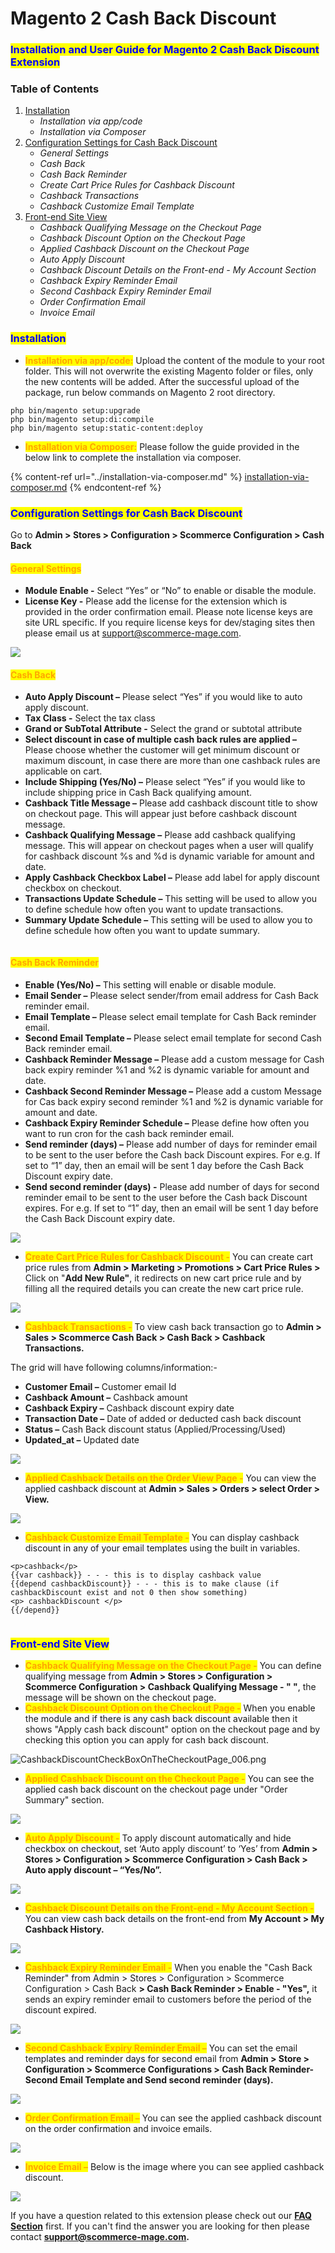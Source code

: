 # Magento 2 Cash Back Discount

### <mark style="color:blue;">Installation and User Guide for Magento 2 Cash Back Discount Extension</mark>

### Table of Contents

1. [Installation ](magento-2-cash-back-discount.md#bookmark0)
   * _Installation via app/code_&#x20;
   * _Installation via Composer_
2. [Configuration Settings for Cash Back Discount ](magento-2-cash-back-discount.md#configuration-settings-for-cash-back-discount)
   * _General Settings_&#x20;
   * _Cash Back_&#x20;
   * _Cash Back Reminder_&#x20;
   * _Create Cart Price Rules for Cashback Discount_&#x20;
   * _Cashback Transactions_&#x20;
   * _Cashback Customize Email Template_
3. [Front-end Site View](magento-2-cash-back-discount.md#bookmark9)&#x20;
   * _Cashback Qualifying Message on the Checkout Page_&#x20;
   * _Cashback Discount Option on the Checkout Page_&#x20;
   * _Applied Cashback Discount on the Checkout Page_&#x20;
   * _Auto Apply Discount_&#x20;
   * _Cashback Discount Details on the Front-end - My Account Section_&#x20;
   * _Cashback Expiry Reminder Email_&#x20;
   * _Second Cashback Expiry Reminder Email_&#x20;
   * _Order Confirmation Email_&#x20;
   * _Invoice Email_&#x20;

### <mark style="color:blue;">Installation</mark> <a href="#bookmark0" id="bookmark0"></a>

* <mark style="color:orange;">**Installation via app/code:**</mark> Upload the content of the module to your root folder. This will not overwrite the existing Magento folder or files, only the new contents will be added. After the successful upload of the package, run below commands on Magento 2 root directory.

```
php bin/magento setup:upgrade
php bin/magento setup:di:compile
php bin/magento setup:static-content:deploy
```

* <mark style="color:orange;">**Installation via Composer:**</mark> Please follow the guide provided in the below link to complete the installation via composer.

{% content-ref url="../installation-via-composer.md" %}
[installation-via-composer.md](../installation-via-composer.md)
{% endcontent-ref %}

### <mark style="color:blue;">Configuration Settings for Cash Back Discount</mark>&#x20;

Go to **Admin > Stores > Configuration > Scommerce Configuration > Cash Back**

#### <mark style="color:orange;">General Settings</mark>

* **Module Enable -** Select “Yes” or “No” to enable or disable the module.
* **License Key -** Please add the license for the extension which is provided in the order confirmation email. Please note license keys are site URL specific. If you require license keys for dev/staging sites then please email us at [support@scommerce-mage.com](mailto:support@scommerce-mage.com).

![](<../../.gitbook/assets/1 (55)>)

#### <mark style="color:orange;">Cash Back</mark> <a href="#bookmark5" id="bookmark5"></a>

* **Auto Apply Discount –** Please select “Yes” if you would like to auto apply discount.
* **Tax Class -** Select the tax class
* **Grand or SubTotal Attribute -** Select the grand or subtotal attribute
* **Select discount in case of multiple cash back rules are applied –** Please choose whether the customer will get minimum discount or maximum discount, in case there are more than one cashback rules are applicable on cart.
* **Include Shipping (Yes/No) –** Please select “Yes” if you would like to include shipping price in Cash Back qualifying amount.
* **Cashback Title Message –** Please add cashback discount title to show on checkout page. This will appear just before cashback discount message.
* **Cashback Qualifying Message –** Please add cashback qualifying message. This will appear on checkout pages when a user will qualify for cashback discount %s and %d is dynamic variable for amount and date.
* **Apply Cashback Checkbox Label –** Please add label for apply discount checkbox on checkout.
* **Transactions Update Schedule –** This setting will be used to allow you to define schedule how often you want to update transactions.
* **Summary Update Schedule –** This setting will be used to allow you to define schedule how often you want to update summary.

<figure><img src="../../.gitbook/assets/image (230).png" alt=""><figcaption></figcaption></figure>

#### <mark style="color:orange;">Cash Back Reminder</mark> <a href="#bookmark6" id="bookmark6"></a>

* **Enable (Yes/No) –** This setting will enable or disable module.
* **Email Sender –** Please select sender/from email address for Cash Back reminder email.
* **Email Template –** Please select email template for Cash Back reminder email.
* **Second Email Template –** Please select email template for second Cash Back reminder email.
* **Cashback Reminder Message –** Please add a custom message for Cash back expiry reminder %1 and %2 is dynamic variable for amount and date.
* **Cashback Second Reminder Message –** Please add a custom Message for Cas back expiry second reminder %1 and %2 is dynamic variable for amount and date.
* **Cashback Expiry Reminder Schedule –** Please define how often you want to run cron for the cash back reminder email.
* **Send reminder (days) –** Please add number of days for reminder email to be sent to the user before the Cash back Discount expires. For e.g. If set to “1” day, then an email will be sent 1 day before the Cash Back Discount expiry date.
* **Send second reminder (days) -** Please add number of days for second reminder email to be sent to the user before the Cash back Discount expires. For e.g. If set to “1” day, then an email will be sent 1 day before the Cash Back Discount expiry date.

![](../../.gitbook/assets/cashbackreminder\_settings.png)

* <mark style="color:orange;">**Create Cart Price Rules for Cashback Discount -**</mark> You can create cart price rules from **Admin > Marketing > Promotions > Cart Price Rules >** Click on "**Add New Rule"**, it redirects on new cart price rule and by filling all the required details you can create the new cart price rule.

![](../../.gitbook/assets/cashback\_createcart.png)

* <mark style="color:orange;">**Cashback Transactions -**</mark> To view cash back transaction go to **Admin > Sales > Scommerce Cash Back > Cash Back > Cashback Transactions.**

The grid will have following columns/information:-

* **Customer Email –** Customer email Id
* **Cashback Amount –** Cashback amount
* **Cashback Expiry –** Cashback discount expiry date
* **Transaction Date –** Date of added or deducted cash back discount
* **Status –** Cash Back discount status (Applied/Processing/Used)
* **Updated\_at –** Updated date

![](../../.gitbook/assets/cashback\_transactions.jpg)

* <mark style="color:orange;">**Applied Cashback Details on the Order View Page -**</mark> You can view the applied cashback discount at **Admin > Sales > Orders > select Order > View.**

![](../../.gitbook/assets/cashback\_applied.jpg)

* <mark style="color:orange;">**Cashback Customize Email Template -**</mark> You can display cashback discount in any of your email templates using the built in variables.&#x20;

```
<p>cashback</p>
{{var cashback}} - - - this is to display cashback value
{{depend cashbackDiscount}} - - - this is to make clause (if cashbackDiscount exist and not 0 then show something)
<p> cashbackDiscount </p>
{{/depend}}
```

<div data-full-width="true">

<figure><img src="../../.gitbook/assets/image (231).png" alt=""><figcaption></figcaption></figure>

</div>

### <mark style="color:blue;">Front-end Site View</mark> <a href="#bookmark9" id="bookmark9"></a>

* <mark style="color:orange;">**Cashback Qualifying Message on the Checkout Page -**</mark> You can define qualifying message from **Admin > Stores > Configuration > Scommerce Configuration > Cashback Qualifying Message - " "**, the message will be shown on the checkout page.
* <mark style="color:orange;">**Cashback Discount Option on the Checkout Page -**</mark> When you enable the module and if there is any cash back discount available then it shows "Apply cash back discount" option on the checkout page and by checking this option you can apply for cash back discount.

![CashbackDiscountCheckBoxOnTheCheckoutPage\_006.png](<../../.gitbook/assets/8 (18)>)

* <mark style="color:orange;">**Applied Cashback Discount on the Checkout Page -**</mark> You can see the applied cash back discount on the checkout page under "Order Summary" section.

![](../../.gitbook/assets/cashback\_summary.jpg)



* <mark style="color:orange;">**Auto Apply Discount -**</mark> To apply discount automatically and hide checkbox on checkout, set ‘Auto apply discount’ to ‘Yes’ from **Admin > Stores > Configuration > Scommerce Configuration > Cash Back > Auto apply discount – “Yes/No”.**

![](../../.gitbook/assets/cashback\_auto.jpg)

* <mark style="color:orange;">**Cashback Discount Details on the Front-end - My Account Section -**</mark> You can view cash back details on the front-end from **My Account > My Cashback History.**

![](../../.gitbook/assets/cashback\_history.jpg)

* <mark style="color:orange;">**Cashback Expiry Reminder Email -**</mark> When you enable the "Cash Back Reminder" from Admin > Stores > Configuration > Scommerce Configuration > Cash Back **> Cash Back Reminder > Enable - "Yes",** it sends an expiry reminder email to customers before the period of the discount expired.

![](../../.gitbook/assets/cashback\_expiry1.jpg)

* <mark style="color:orange;">**Second Cashback Expiry Reminder Email –**</mark> You can set the email templates and reminder days for second email from **Admin > Store > Configuration > Scommerce Configurations > Cash Back Reminder- Second Email Template and Send second reminder (days).**

![](../../.gitbook/assets/cashback\_expiry2.jpg)

* <mark style="color:orange;">**Order Confirmation Email –**</mark> You can see the applied cashback discount on the order confirmation and invoice emails.

![](../../.gitbook/assets/cashback\_orderconfirm.jpg)

* <mark style="color:orange;">**Invoice Email –**</mark> Below is the image where you can see applied cashback discount.

![](../../.gitbook/assets/cashback\_invoice.jpg)

If you have a question related to this extension please check out our [**FAQ Section**](https://www.scommerce-mage.com/magento-2-next-order-discount.html#faq) first. If you can't find the answer you are looking for then please contact [**support@scommerce-mage.com**](mailto:core@scommerce-mage.com)**.**
